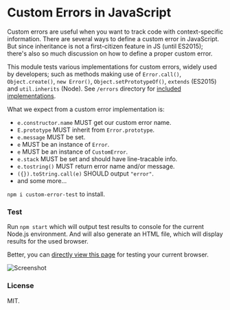 # Custom Errors in JavaScript

Custom errors are useful when you want to track code with context-specific information. There are several ways to define a custom error in JavaScript. But since inheritance is not a first-citizen feature in JS (until ES2015); there's also so much discussion on how to define a proper custom error.

This module tests various implementations for custom errors, widely used by developers; such as methods making use of `Error.call()`, `Object.create()`, `new Error()`, `Object.setPrototypeOf()`, `extends` (ES2015) and `util.inherits` (Node). See `/errors` directory for [included implementations][errors-dir].

What we expect from a custom error implementation is:
- `e.constructor.name` MUST get our custom error name.
- `E.prototype` MUST inherit from `Error.prototype`.
- `e.message` MUST be set.
- `e` MUST be an instance of `Error`.
- `e` MUST be an instance of `CustomError`.
- `e.stack` MUST be set and should have line-tracable info.
- `e.tostring()` MUST return error name and/or message.
- `({}).toString.call(e)` SHOULD output `"error"`.
- and some more...

`npm i custom-error-test` to install.  

### Test

Run `npm start` which will output test results to console for the current Node.js environment. And will also generate an HTML file, which will display results for the used browser. 

Better, you can [directly view this page][test-page] for testing your current browser.

![Screenshot](https://raw.github.com/onury/custom-error-test/master/result.png)

### License
MIT.

[test-page]:https://onury.github.io/custom-error-test
[errors-dir]:https://github.com/onury/custom-error-test/tree/master/errors
[getPrototypeOf]:https://developer.mozilla.org/en-US/docs/Web/JavaScript/Reference/Global_Objects/Object/getPrototypeOf
[setPrototypeOf]:https://developer.mozilla.org/en-US/docs/Web/JavaScript/Reference/Global_Objects/Object/setPrototypeOf
[Error]:https://developer.mozilla.org/en-US/docs/Web/JavaScript/Reference/Global_Objects/Error
[capturestacktrace_constr]:https://nodejs.org/api/errors.html#errors_error_capturestacktrace_targetobject_constructoropt
[proto]:https://developer.mozilla.org/en/docs/Web/JavaScript/Reference/Global_Objects/Object/proto
[so-question]:http://stackoverflow.com/q/1382107/112731
[so-answer]:http://stackoverflow.com/a/35881508/112731
[gist-discuss]:https://gist.github.com/mbrowne/4af54767dcb3d529648f5a8aa11d6348